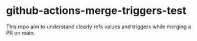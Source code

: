 # github-actions-merge-triggers-test

This repo aim to understand clearly refs values and triggers while merging a PR on main.
